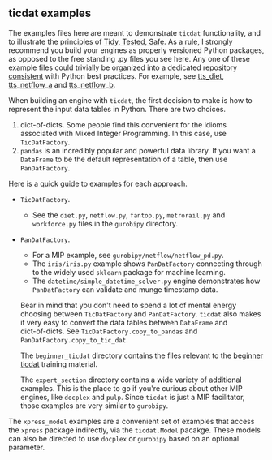 ## ticdat examples

The examples files here are meant to demonstrate `ticdat` functionality, and to 
illustrate the principles of 
[Tidy, Tested, Safe](https://github.com/ticdat/tidy_tested_safe/wiki/What-is-Tidy,-Tested,-Safe%3F). 
As a rule, I strongly recommend you build your engines as properly versioned Python packages, as opposed to 
the free standing .py files you see here. Any one of these example files could trivially be
organized into a dedicated repository [consistent](https://docs.python-guide.org/writing/structure/) with Python best 
practices. For example, see 
[tts_diet](https://github.com/ticdat/tts_diet), 
[tts_netflow_a](https://github.com/ticdat/tts_netflow_a) and 
[tts_netflow_b](https://github.com/ticdat/tts_netflow_b).

When building an engine with `ticdat`, the first decision to make is how to represent the input data
tables in Python. There are two choices.

 1. dict-of-dicts. Some people find this convenient for the idioms associated with Mixed Integer Programming. 
 In this case, use `TicDatFactory`.
 1. `pandas` is an incredibly popular and powerful data library. If you want a 
 `DataFrame` to be the default representation of a table, then use `PanDatFactory`.
 
 Here is a quick guide to examples for each approach.
 
 * `TicDatFactory`. 
   * See the `diet.py`, `netflow.py`, `fantop.py`, `metrorail.py` and `workforce.py` files
 in the `gurobipy` directory.
 * `PanDatFactory`. 
   * For a MIP example, see `gurobipy/netflow/netflow_pd.py`. 
   * The `iris/iris.py` example shows `PanDatFactory` connecting through to the widely used `sklearn` package 
   for machine learning.
   * The `datetime/simple_datetime_solver.py` engine demonstrates how `PanDatFactory` can validate and munge timestamp
   data.
   
   Bear in mind that you don't need to spend a lot of mental energy choosing between `TicDatFactory` and 
   `PanDatFactory`. `ticdat` also makes it very easy to convert the data tables between `DataFrame` and  
   dict-of-dicts. See `TicDatFactory.copy_to_pandas` and `PanDatFactory.copy_to_tic_dat`.
   
   The `beginner_ticdat` directory contains the files relevant to the 
   [beginner ticdat](https://github.com/ticdat/ticdat/wiki/1-Beginner-ticdat-intro) training material.
   
   The `expert_section` directory contains a wide variety of additional examples. This is the place to go if you're 
   curious about other MIP engines, like `docplex` and `pulp`. Since `ticdat` is just a MIP facilitator, 
   those examples are very similar to `gurobipy`. 
   
The `xpress_model` examples are a convenient set of examples that access the `xpress` package indirectly, via
the `ticdat.Model` pacakge. These models can also be directed to use `docplex` or `gurobipy` based on an optional
parameter.